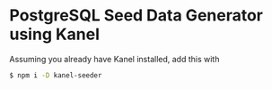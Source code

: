 # PostgreSQL Seed Data Generator using Kanel

Assuming you already have Kanel installed, add this with

```bash
$ npm i -D kanel-seeder
```
